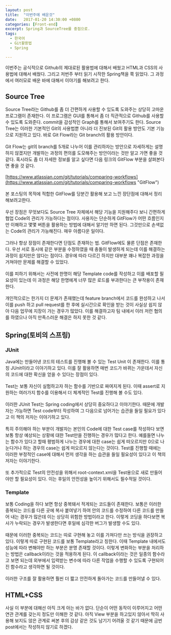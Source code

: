 ```yaml
---
layout: post
title:  "이번주에 배운것"
date:   2017-01-20 14:30:00 +0800
categories: [Front-end]
excerpt: Spring과 SourceTree를 중점으로.
tags:
  - 한국어
  - Git활용법
  - Spring

---
```


이번주는 공식적으로 Github의 제대로된 활용법에 대해서 배웠고 HTML과 CSS의 사용법에 대해서 배웠다. 그리고 저번주 부터 읽기 시작한 Spring책을 쭉 읽었다. 그 과정에서 여러모로 배운 바에 대해서 이야기를 해보려고 한다.    

## Source Tree

Source Tree라는 Github를 좀 더 간편하게 사용할 수 있도록 도와주는 상당히 고마운 프로그램이 존재한다. 이 프로그램은 GUI를 통해서 좀 더 직관적으로 Github를 사용할 수 있도록 도와준다. commit을 감성적인 Graph를 통해서 보여주기도 한다. Source Tree는 이러한 기본적인 Git의 사용법뿐 아니라 더 진보된 Git의 활용 방안도 기본 기능으로 지원하고 있다. 바로 Git Flow라는 Git branch의 활용 방안이다. 
<br><br>
Git Flow는 git의 branch를 5개로 나누어 이를 관리하자는 방안으로 자세하게는 설명하지 않겠지만 개발하는 과정의 편의를 도모해주는 방안이라는 것만 알고 가면 좋을 것 같다. 혹시라도 좀 더 자세한 정보를 알고 싶다면 다음 링크의 GitFlow 부분을 살펴본다면 좋을 것 같다.
<br><br>
[https://www.atlassian.com/git/tutorials/comparing-workflows](https://www.atlassian.com/git/tutorials/comparing-workflows "GitFlow")
<br><br>
본 포스팅의 목적에 적합한 GitFlow를 당분간 활용해 보고 느낀 장단점에 대해서 정리해보려고한다.
<br><br>
우선 장점은 무엇보다도 Source Tree 자체에서 해당 기능을 지원해주다 보니 간편하게 협업 Code의 관리가 가능하다는 점이다. 사용자는 단순하게 GitFlow가 어떤 흐름인지만 이해하고 몇몇 버튼을 활용하는 방법에 대해서 알기만 하면 된다. 그것만으로 손색없는 Code의 관리가 가능해진다. 매우 아름다운 일이다.
<br><br>
그러나 항상 장점이 존재한다면 단점도 존재하는 법. GitFlow에도 물론 단점은 존재한다. 우선 서로 동시에 같은 부분을 수정하였을 때 충돌이 발생하게 되는데 이를 해결하는 과정이 쉽지만은 않다는 점이다. 경우에 따라 다르긴 하지만 대부분 꽤나 복잡한 과정을 거쳐야만 문제를 해결할 수 있었다.
<br><br>
이를 피하기 위해서는 사전에 한명이 해당 Template code를 작성하고 이를 배포할 필요성이 있는데 이 과정은 해당 한명에게 너무 많은 로드를 부과한다는 큰 부작용이 존재한다.
<br><br>
개인적으로는 한가지 더 문제가 존재했는데 feature branch에서 코드를 완성하고 나서 이를 push 하고 pull request를 한 후에 실시간으로 확인을 받는 것이 사실상 쉽지 않아 다음 업무에 지장이 가는 경우가 많았다. 이를 해결하고자 팀 내에서 이러 저런 협의를 하였으나 아직 만족스러운 해결은 하지 못한 것 같다.

## Spring(토비의 스프링)

### JUnit
	
Java에는 만들어낸 코드의 테스트를 진행해 볼 수 있는 Test Unit 이 존재한다. 이를 통칭 JUnit이라고 이야기하고 있다. 이를 잘 활용하면 매번 코드가 바뀌는 가운데서 자신의 코드에 대한 확신을 얻을 수 있다는 장점이 있다. 
<br><br>
Test는 보통 자신이 실험하고자 하는 함수를 기반으로 짜여지게 된다. 이때 assert로 지원하는 여러가지 함수를 이용해서 더 체계적인 Test를 진행해 볼 수도 있다.
<br><br>
이러한 JUnit Test는 Spring coding에서 상당히 중요하다고 이야기한다. 때문에 개발자는 가능하면 Test code부터 작성하여 그 다음으로 넘어가는 습관을 들일 필요가 있다고 이 책의 저자는 이야기하고 있다.
<br><br>
특히 주의해야 하는 부분이 개발자는 본인의 Code에 대한 Test case를 작성하다 보면 보통 항상 예상되는 상황에 대한 Test만을 진행하는 경우가 많다고 한다. 예를들면 나누는 함수가 있다고 할때 평범하게 나누는 경우에 대한 case는 쉽게 떠오르지만 0으로 나눈다거나 하는 경우의 case는 쉽게 떠오르지 않는다는 것이다. Test를 진행할 때에는 이러한 부정적인 case에 대해서 먼저 생각을 하는 습관을 들일 필요성이 있다고 이 책의 저자는 이야기한다.
<br><br>
또 추가적으로 Test의 안전성을 위해서 root-context.xml을 Test용으로 새로 만들어야만 할 필요성이 있다. 이는 후일의 안전성을 높이기 위해서도 필수적일 것이다.

### Template

보통 Coding을 하다 보면 항상 중복돼서 적게되는 코드들이 존재한다. 보통은 이러한 중복되는 코드를 다른 곳에 복사 붙여넣기 하여 안의 코드를 수정하여 다른 코드를 만들어 내는 경우가 많은데 이는 상당히 위험한 방법이라고 한다. 이렇게 코딩을 하다보면 복사가 누락되는 경우가 발생한다면 후일에 심각한 버그가 발생할 수도 있다.
<br><br>
때문에 이러한 중복되는 코드는 따로 구현해 놓고 이를 가져다만 쓰는 방식을 권장하고 있다. 이렇게 따로 구현된 코드를 보통 Template라고 칭한다. 이때 Template 내에서도 성능에 따라 변해야만 하는 부분은 분명 존재할 것이다. 이렇게 변화하는 부분을 처리하는 방법은 callback이라는 것을 적용하게 된다. 이 callback이라는 것은 일종의 함수라고 보면 되는데 외부에서 입력받는 변수에 따라 다른 작업을 수행할 수 있도록 구현되어진 함수라고 생각하면 될 것이다.
<br><br>
이러한 구조를 잘 활용하면 훨씬 더 짧고 안전하게 돌아가는 코드를 만들어낼 수 있다.

## HTML+CSS

사실 이 부분에 대해선 아직 크게 아는 바가 없다. 단순이 어떤 동작이 이루어지고 어떤 연관 관계를 갖는지 정도만 이해한 것 같다. 아직 View 부분을 하고있지 않아서 딱히 사용해 보지도 않은 관계로 써본 후의 감상 같은 것도 남기기 어려울 것 같기 때문에 금번 post에서는 작성하지 않기로 하겠다.
